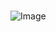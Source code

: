 # 


![Image](https://www.shutterstock.com/image-photo/group-multiethnic-friends-eating-pizza-260nw-1115103929.jpg "icon")